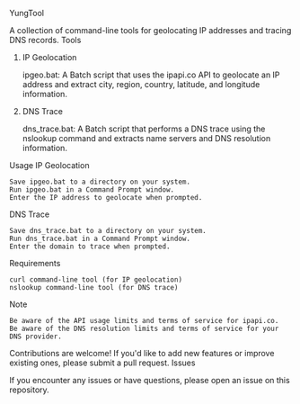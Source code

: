 YungTool

A collection of command-line tools for geolocating IP addresses and tracing DNS records.
Tools
1. IP Geolocation

    ipgeo.bat: A Batch script that uses the ipapi.co API to geolocate an IP address and extract city, region, country, latitude, and longitude information.

2. DNS Trace

    dns_trace.bat: A Batch script that performs a DNS trace using the nslookup command and extracts name servers and DNS resolution information.

Usage
IP Geolocation

    Save ipgeo.bat to a directory on your system.
    Run ipgeo.bat in a Command Prompt window.
    Enter the IP address to geolocate when prompted.

DNS Trace

    Save dns_trace.bat to a directory on your system.
    Run dns_trace.bat in a Command Prompt window.
    Enter the domain to trace when prompted.

Requirements

    curl command-line tool (for IP geolocation)
    nslookup command-line tool (for DNS trace)

Note

    Be aware of the API usage limits and terms of service for ipapi.co.
    Be aware of the DNS resolution limits and terms of service for your DNS provider.


Contributions are welcome! If you'd like to add new features or improve existing ones, please submit a pull request.
Issues

If you encounter any issues or have questions, please open an issue on this repository.
